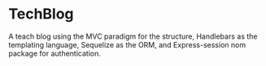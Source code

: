 # TechBlog
A teach blog using the MVC paradigm for the structure, Handlebars as the templating language, Sequelize as the ORM, and Express-session nom package for authentication. 
